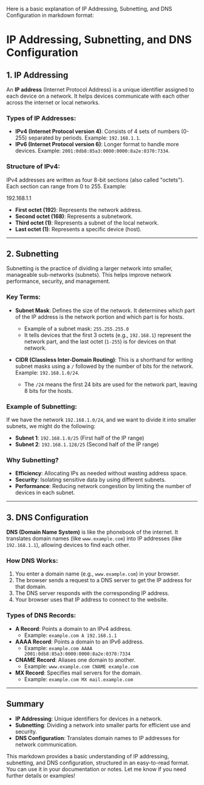 Here is a basic explanation of IP Addressing, Subnetting, and DNS Configuration in markdown format:

# IP Addressing, Subnetting, and DNS Configuration

## 1. IP Addressing
An **IP address** (Internet Protocol Address) is a unique identifier assigned to each device on a network. It helps devices communicate with each other across the internet or local networks.

### Types of IP Addresses:
- **IPv4 (Internet Protocol version 4)**: Consists of 4 sets of numbers (0-255) separated by periods. Example: `192.168.1.1`.
- **IPv6 (Internet Protocol version 6)**: Longer format to handle more devices. Example: `2001:0db8:85a3:0000:0000:8a2e:0370:7334`.

### Structure of IPv4:
IPv4 addresses are written as four 8-bit sections (also called "octets"). Each section can range from 0 to 255. Example:

192.168.1.1

- **First octet (192)**: Represents the network address.
- **Second octet (168)**: Represents a subnetwork.
- **Third octet (1)**: Represents a subnet of the local network.
- **Last octet (1)**: Represents a specific device (host).

---

## 2. Subnetting
Subnetting is the practice of dividing a larger network into smaller, manageable sub-networks (subnets). This helps improve network performance, security, and management.

### Key Terms:
- **Subnet Mask**: Defines the size of the network. It determines which part of the IP address is the network portion and which part is for hosts.
  - Example of a subnet mask: `255.255.255.0`
  - It tells devices that the first 3 octets (e.g., `192.168.1`) represent the network part, and the last octet (`1-255`) is for devices on that network.

- **CIDR (Classless Inter-Domain Routing)**: This is a shorthand for writing subnet masks using a `/` followed by the number of bits for the network. Example: `192.168.1.0/24`.
  - The `/24` means the first 24 bits are used for the network part, leaving 8 bits for the hosts.

### Example of Subnetting:
If we have the network `192.168.1.0/24`, and we want to divide it into smaller subnets, we might do the following:
- **Subnet 1**: `192.168.1.0/25` (First half of the IP range)
- **Subnet 2**: `192.168.1.128/25` (Second half of the IP range)

### Why Subnetting?
- **Efficiency**: Allocating IPs as needed without wasting address space.
- **Security**: Isolating sensitive data by using different subnets.
- **Performance**: Reducing network congestion by limiting the number of devices in each subnet.

---

## 3. DNS Configuration
**DNS (Domain Name System)** is like the phonebook of the internet. It translates domain names (like `www.example.com`) into IP addresses (like `192.168.1.1`), allowing devices to find each other.

### How DNS Works:
1. You enter a domain name (e.g., `www.example.com`) in your browser.
2. The browser sends a request to a DNS server to get the IP address for that domain.
3. The DNS server responds with the corresponding IP address.
4. Your browser uses that IP address to connect to the website.

### Types of DNS Records:
- **A Record**: Points a domain to an IPv4 address.
  - Example: `example.com A 192.168.1.1`
- **AAAA Record**: Points a domain to an IPv6 address.
  - Example: `example.com AAAA 2001:0db8:85a3:0000:0000:8a2e:0370:7334`
- **CNAME Record**: Aliases one domain to another.
  - Example: `www.example.com CNAME example.com`
- **MX Record**: Specifies mail servers for the domain.
  - Example: `example.com MX mail.example.com`

---

## Summary

- **IP Addressing**: Unique identifiers for devices in a network.
- **Subnetting**: Dividing a network into smaller parts for efficient use and security.
- **DNS Configuration**: Translates domain names to IP addresses for network communication.

This markdown provides a basic understanding of IP addressing, subnetting, and DNS configuration, structured in an easy-to-read format. You can use it in your documentation or notes. Let me know if you need further details or examples!